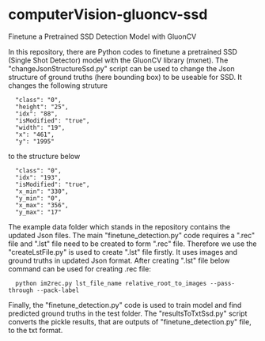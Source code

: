 # computerVision-gluoncv-ssd
Finetune a Pretrained SSD Detection Model with GluonCV

In this repository, there are Python codes to finetune a pretrained SSD (Single Shot Detector) model with the GluonCV library (mxnet). The "changeJsonStructureSsd.py" script can be used to change the Json structure of ground truths (here bounding box) to be useable for SSD. It changes the following struture

      "class": "0",
      "height": "25",
      "idx": "88",
      "isModified": "true",
      "width": "19",
      "x": "461",
      "y": "1995"

to the structure below

      "class": "0",
      "idx": "193",
      "isModified": "true",
      "x_min": "330",
      "y_min": "0",
      "x_max": "356",
      "y_max": "17"
      
The example data folder which stands in the repository contains the updated Json files. The main "finetune_detection.py" code requires a ".rec" file and ".lst" file need to be created to form ".rec" file. Therefore we use the "createLstFile.py" is used to create ".lst" file firstly. It uses images and ground truths in updated Json format. After creating ".lst" file below command can be used for creating .rec file:

      python im2rec.py lst_file_name relative_root_to_images --pass-through --pack-label

Finally, the "finetune_detection.py" code is used to train model and find predicted ground truths in the test folder. The "resultsToTxtSsd.py" script converts the pickle results, that are outputs of "finetune_detection.py" file, to the txt format.
